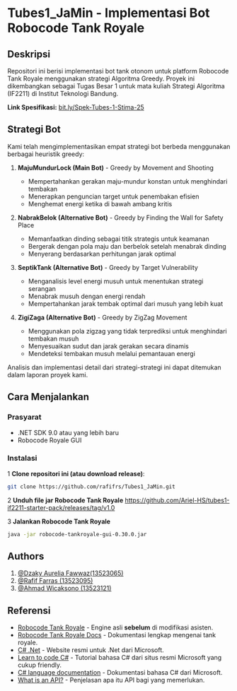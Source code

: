 # Tubes1_JaMin - Implementasi Bot Robocode Tank Royale


## Deskripsi

Repositori ini berisi implementasi bot tank otonom untuk platform Robocode Tank Royale menggunakan strategi Algoritma Greedy. Proyek ini dikembangkan sebagai Tugas Besar 1 untuk mata kuliah Strategi Algoritma (IF2211) di Institut Teknologi Bandung.

**Link Spesifikasi:** [bit.ly/Spek-Tubes-1-Stima-25](http://bit.ly/Spek-Tubes-1-Stima-25)

## Strategi Bot

Kami telah mengimplementasikan empat strategi bot berbeda menggunakan berbagai heuristik greedy:

1. **MajuMundurLock (Main Bot)** - Greedy by Movement and Shooting
   - Mempertahankan gerakan maju-mundur konstan untuk menghindari tembakan
   - Menerapkan penguncian target untuk penembakan efisien
   - Menghemat energi ketika di bawah ambang kritis

2. **NabrakBelok (Alternative Bot)** - Greedy by Finding the Wall for Safety Place
   - Memanfaatkan dinding sebagai titik strategis untuk keamanan
   - Bergerak dengan pola maju dan berbelok setelah menabrak dinding
   - Menyerang berdasarkan perhitungan jarak optimal

3. **SeptikTank (Alternative Bot)** - Greedy by Target Vulnerability
   - Menganalisis level energi musuh untuk menentukan strategi serangan
   - Menabrak musuh dengan energi rendah
   - Mempertahankan jarak tembak optimal dari musuh yang lebih kuat

4. **ZigiZaga (Alternative Bot)** - Greedy by ZigZag Movement
   - Menggunakan pola zigzag yang tidak terprediksi untuk menghindari tembakan musuh
   - Menyesuaikan sudut dan jarak gerakan secara dinamis
   - Mendeteksi tembakan musuh melalui pemantauan energi

Analisis dan implementasi detail dari strategi-strategi ini dapat ditemukan dalam laporan proyek kami.

## Cara Menjalankan

### Prasyarat
- .NET SDK  9.0 atau yang lebih baru
- Robocode Royale GUI

### Instalasi

1 **Clone repositori ini (atau download release)**:
```bash
git clone https://github.com/rafifrs/Tubes1_JaMin.git
```
2 **Unduh file jar Robocode Tank Royale**
   https://github.com/Ariel-HS/tubes1-if2211-starter-pack/releases/tag/v1.0
   
3 **Jalankan Robocode Tank Royale**
   ```bash
   java -jar robocode-tankroyale-gui-0.30.0.jar
   ```
## Authors
1. [@Dzaky Aurelia Fawwaz(13523065)](https://github.com/WwzFwz)
2. [@Rafif Farras (13523095)](https://github.com/rafifrs)
3. [@Ahmad Wicaksono (13523121)](https://github.com/sonix03)
   
## Referensi
- [Robocode Tank Royale](https://github.com/robocode-dev/tank-royale) - Engine asli **sebelum** di modifikasi asisten.
- [Robocode Tank Royale Docs](https://robocode-dev.github.io/tank-royale/) - Dokumentasi lengkap mengenai tank royale.
- [C# .Net](https://dotnet.microsoft.com/en-us/) - Website resmi untuk .Net dari Microsoft.
- [Learn to code C#](https://dotnet.microsoft.com/en-us/learntocode) - Tutorial bahasa C# dari situs resmi Microsoft yang cukup friendly.
- [C# language documentation](https://learn.microsoft.com/en-us/dotnet/csharp/) - Dokumentasi bahasa C# dari Microsoft.
- [What is an API?](https://aws.amazon.com/what-is/api/) - Penjelasan apa itu API bagi yang memerlukan.
